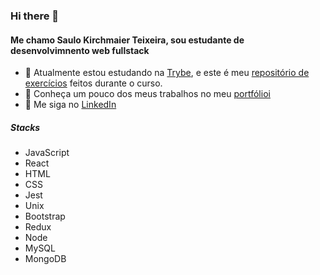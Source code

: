 ### Hi there 👋

<!--
**saulokirchmaier/saulokirchmaier** is a ✨ _special_ ✨ repository because its `README.md` (this file) appears on your GitHub profile.
-->
#### Me chamo Saulo Kirchmaier Teixeira, sou estudante de desenvolvimnento web fullstack

- 🌱 Atualmente estou estudando na [Trybe](https://www.betrybe.com/), e este é meu [repositório de exercícios](https://github.com/saulokirchmaier/trybe-exercies) feitos durante o curso.
- 🔭 Conheça um pouco dos meus trabalhos no meu [portfólioi](https://saulokirchmaier.github.io/)
- 🚀 Me siga no [LinkedIn](https://www.linkedin.com/in/saulokirchmaier/)

##### Stacks

- JavaScript
- React
- HTML
- CSS
- Jest
- Unix
- Bootstrap
- Redux
- Node
- MySQL
- MongoDB

<!--
- 🔭 I’m currently working on ...
- 👯 I’m looking to collaborate on ...
- 🤔 I’m looking for help with ...
- 💬 Ask me about ...
- 📫 How to reach me: ...
- 😄 Pronouns: ...
- ⚡ Fun fact: ...
-->
